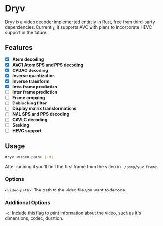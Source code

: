 # Dryv

Dryv is a video decoder implemented entirely in Rust, free from third-party dependencies. Currently, it supports AVC with plans to incorporate HEVC support in the future.

## Features

- [x] **Atom decoding**
- [x] **AVC1 Atom SPS and PPS decoding**
- [x] **CABAC decoding**
- [x] **Inverse quantization**
- [x] **Inverse transform**
- [x] **Intra frame prediction**
- [ ] **Inter frame prediction**
- [ ] **Frame cropping**
- [ ] **Deblocking filter**
- [ ] **Display matrix transformations**
- [ ] **NAL SPS and PPS decoding**
- [ ] **CAVLC decoding**
- [ ] **Seeking**
- [ ] **HEVC support**

## Usage


```bash
dryv <video-path> [-d]
```

After running it you'll find the first frame from the video in `./temp/yuv_frame`.

### Options

  `<video-path>`: The path to the video file you want to decode.

### Additional Options

  `-d`: Include this flag to print information about the video, such as it's dimensions, codec, duration.
